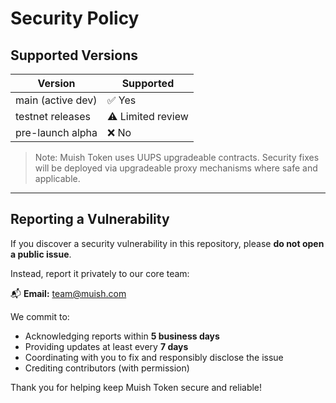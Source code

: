 # Security Policy

## Supported Versions

| Version           | Supported          |
|-------------------|--------------------|
| main (active dev) | ✅ Yes              |
| testnet releases  | ⚠️ Limited review   |
| pre-launch alpha  | ❌ No               |

> Note: Muish Token uses UUPS upgradeable contracts. Security fixes will be deployed via upgradeable proxy mechanisms where safe and applicable.

---

## Reporting a Vulnerability

If you discover a security vulnerability in this repository, please **do not open a public issue**.

Instead, report it privately to our core team:

📬 **Email:** [team@muish.com](mailto:team@muish.com)

We commit to:
- Acknowledging reports within **5 business days**
- Providing updates at least every **7 days**
- Coordinating with you to fix and responsibly disclose the issue
- Crediting contributors (with permission)

Thank you for helping keep Muish Token secure and reliable!
